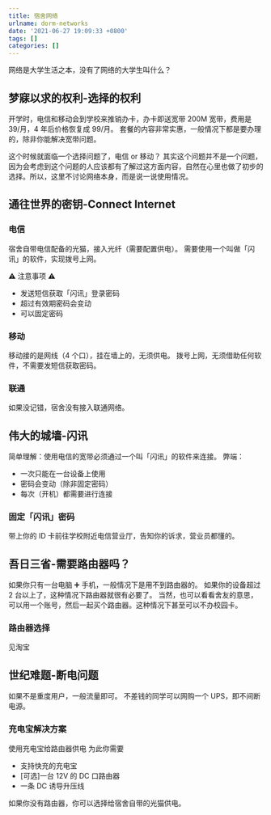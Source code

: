 ```yaml
---
title: 宿舍网络
urlname: dorm-networks
date: '2021-06-27 19:09:33 +0800'
tags: []
categories: []
---
```


网络是大学生活之本，没有了网络的大学生叫什么？

## 梦寐以求的权利-选择的权利

开学时，电信和移动会到学校来推销办卡，办卡即送宽带 200M 宽带，费用是 39/月，4 年后价格恢复成 99/月。
套餐的内容非常实惠，一般情况下都是要办理的，除非你能解决宽带问题。

这个时候就面临一个选择问题了，电信 or 移动？
其实这个问题并不是一个问题，因为会考虑到这个问题的人应该都有了解过这方面内容，自然在心里也做了初步的选择。所以，这里不讨论网络本身，而是说一说使用情况。

## 通往世界的密钥-Connect Internet

### 电信

宿舍自带电信配备的光猫，接入光纤（需要配置供电）。
需要使用一个叫做「闪讯」的软件，实现拨号上网。

⚠️ 注意事项 ⚠️

- 发送短信获取「闪讯」登录密码
- 超过有效期密码会变动
- 可以固定密码

### 移动

移动接的是网线（4 个口），挂在墙上的，无须供电。
拨号上网，无须借助任何软件，不需要发短信获取密码。

### 联通

如果没记错，宿舍没有接入联通网络。

## 伟大的城墙-闪讯

简单理解：使用电信的宽带必须通过一个叫「闪讯」的软件来连接。
弊端：

- 一次只能在一台设备上使用
- 密码会变动（除非固定密码）
- 每次（开机）都需要进行连接

### 固定「闪讯」密码

带上你的 ID 卡前往学校附近电信营业厅，告知你的诉求，营业员都懂的。

## 吾日三省-需要路由器吗？

如果你只有一台电脑 ➕ 手机，一般情况下是用不到路由器的。
如果你的设备超过 2 台以上了，这种情况下路由器就很有必要了。
当然，也可以看看舍友的意思，可以用一个账号，然后一起买个路由器。这种情况下甚至可以不办校园卡。

### 路由器选择

见淘宝

## 世纪难题-断电问题

如果不是重度用户，一般流量即可。
不差钱的同学可以网购一个 UPS，即不间断电源。

### 充电宝解决方案

使用充电宝给路由器供电
为此你需要

- 支持快充的充电宝
- [可选]一台 12V 的 DC 口路由器
- 一条 DC 诱导升压线

如果你没有路由器，你可以选择给宿舍自带的光猫供电。
